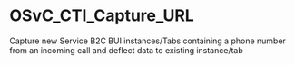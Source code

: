 # OSvC_CTI_Capture_URL
Capture new Service B2C BUI instances/Tabs containing a phone number from an incoming call and deflect data to existing instance/tab
